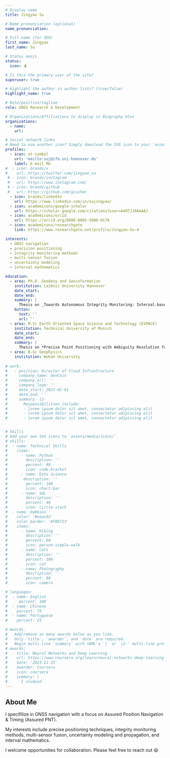 ```yaml
---
# Display name
title: Jingyao Su

# Name pronunciation (optional)
name_pronunciation: 

# Full name (for SEO)
first_name: Jingyao
last_name: Su

# Status emoji
status:
  icon: 🏂

# Is this the primary user of the site?
superuser: true

# Highlight the author in author lists? (true/false)
highlight_name: true

# Role/position/tagline
role: GNSS Research & Development

# Organizations/Affiliations to display in Biography blox
organizations:
  - name: 
    url: 

# Social network links
# Need to use another icon? Simply download the SVG icon to your `assets/media/icons/` folder.
profiles:
  - icon: at-symbol
    url: 'mailto:suj@ife.uni-hannover.de'
    label: E-mail Me
#  - icon: brands/x
#    url: https://twitter.com/jingyao_su
 # - icon: brands/instagram
 #   url: https://www.instagram.com/
 # - icon: brands/github
 #   url: https://github.com/gcushen
  - icon: brands/linkedin
    url: https://www.linkedin.com/in/sujingyao/
  - icon: academicons/google-scholar
    url: https://scholar.google.com/citations?user=A4OTJJ0AAAAJ
  - icon: academicons/orcid
    url: https://orcid.org/0000-0002-5086-0178
  - icon: academicons/researchgate
    link: https://www.researchgate.net/profile/Jingyao-Su-4

interests:
  - GNSS navigation
  - precision positioning
  - integrity monitoring methods
  - multi-sensor fusion
  - uncertainty modeling 
  - interval mathematics

education:
  - area: Ph.D. Geodesy and Geoinformation
    institution: Leibniz University Hannover
    date_start: 
    date_end: 
    summary: |
      Thesis on _Towards Autonomous Integrity Monitoring: Interval-based Error Bounding and Uncertainty Propagation_. Supervised by [Prof Steffen Schön](https://www.ife.uni-hannover.de/en/institute/team/steffen-schoen/). With the research training group (RTG) **Integrity and Collaboration in Dynamic Sensor Networks** (i.c.sens, GRK 2159), funded by the German Research Foundation (DFG).
    button:
      text: ''
      url: ''
  - area: M.Sc Earth Oriented Space Science and Technology (ESPACE)
    institution: Technical University of Munich
    date_start: 
    date_end: 
    summary: |
      Thesis on *Precise Point Positioning with Ambiguity Resolution for Different GNSS Signals*. Supervised by [Prof. Urs Hugentobler](https://www.asg.ed.tum.de/iapg/espace/lecturers/hugentobler/) and [Dr. Bingbing Duan](https://www.asg.ed.tum.de/iapg/mitarbeiter/duan/).
  - area: B.Sc Geophysics
    institution: Wuhan University
    
# work:
#   - position: Director of Cloud Infrastructure
#     company_name: GenCoin
#     company_url: ''
#     company_logo: ''
#     date_start: 2021-01-01
#     date_end: ''
#     summary: |2-
#       Responsibilities include:
#       - lorem ipsum dolor sit amet, consectetur adipiscing elit
#       - lorem ipsum dolor sit amet, consectetur adipiscing elit
#       - lorem ipsum dolor sit amet, consectetur adipiscing elit


# Skills
# Add your own SVG icons to `assets/media/icons/`
# skills:
#  - name: Technical Skills
#    items:
#      - name: Python
#        description: ''
#        percent: 80
#        icon: code-bracket
#      - name: Data Science
#       description: ''
#        percent: 100
#        icon: chart-bar
#      - name: SQL
#        description: ''
#        percent: 40
#        icon: circle-stack
#  - name: Hobbies
#    color: '#eeac02'
#    color_border: '#f0bf23'
#    items:
#      - name: Hiking
#        description: ''
#        percent: 60
#        icon: person-simple-walk
#      - name: Cats
#        description: ''
#        percent: 100
#        icon: cat
#      - name: Photography
#        description: ''
#        percent: 80
#        icon: camera

# languages:
#  - name: English
#     percent: 100
#  - name: Chinese
#    percent: 75
#  - name: Portuguese
#    percent: 25

# Awards.
#   Add/remove as many awards below as you like.
#   Only `title`, `awarder`, and `date` are required.
#   Begin multi-line `summary` with YAML's `|` or `|2-` multi-line prefix and indent 2 spaces below.
# awards:
#  - title: Neural Networks and Deep Learning
#    url: https://www.coursera.org/learn/neural-networks-deep-learning
#    date: '2023-11-25'
#    awarder: Coursera
#    icon: coursera
#    summary: |
#      I studied 
---
```


## About Me

I specifilize in GNSS navigation with a focus on Assured Position Navigation & Timing (Assured PNT). 

My interests include precise positioning techniques, integrity monitoring methods, multi-sensor fusion, uncertainty modeling and propagation, and interval mathematics.

I welcome opportunities for collaboration. Please feel free to reach out 😃
